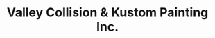 ---
title: "Valley Collision & Kustom Painting Inc."
url: /alamosa/valley-collision-and-kustom-painting-inc/
shop: car repair
---
